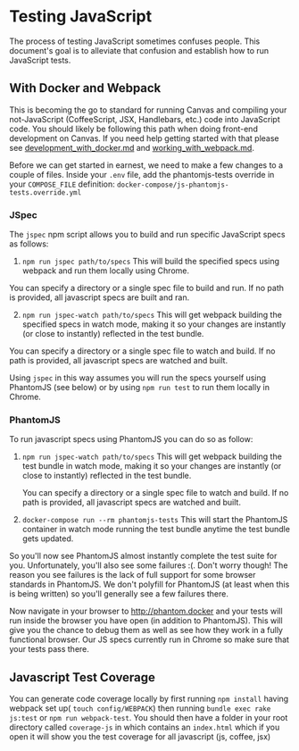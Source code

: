 # Testing JavaScript

The process of testing JavaScript sometimes confuses people. This document's goal
is to alleviate that confusion and establish how to run JavaScript tests.

## With Docker and Webpack

This is becoming the go to standard for running Canvas and compiling your not-JavaScript
(CoffeeScript, JSX, Handlebars, etc.) code into JavaScript code.  You should likely
be following this path when doing front-end development on Canvas.  If you need help
getting started with that please see [development_with_docker.md](https://github.com/instructure/canvas-lms/blob/master/doc/development_with_docker.md)
and [working_with_webpack.md](https://github.com/instructure/canvas-lms/blob/master/doc/working_with_webpack.md).

Before we can get started in earnest, we need to make a few changes to a couple
of files. Inside your `.env` file, add the phantomjs-tests override in your
`COMPOSE_FILE` definition: `docker-compose/js-phantomjs-tests.override.yml`

### JSpec

The `jspec` npm script allows you to build and run specific JavaScript specs as follows:

1) `npm run jspec path/to/specs`
  This will build the specified specs using webpack and run them locally using Chrome.

  You can specify a directory or a single spec file to build and run. If no path
  is provided, all javascript specs are built and ran.

2) `npm run jspec-watch path/to/specs`
  This will get webpack building the specified specs in watch mode, making it so your
  changes are instantly (or close to instantly) reflected in the test bundle.

  You can specify a directory or a single spec file to watch and build. If no path
  is provided, all javascript specs are watched and built.

  Using `jspec` in this way assumes you will run the specs yourself using PhantomJS
  (see below) or by using `npm run test` to run them locally in Chrome.

### PhantomJS

To run javascript specs using PhantomJS you can do so as follow:

1) `npm run jspec-watch path/to/specs`
   This will get webpack building the test bundle in watch mode, making it so your
   changes are instantly (or close to instantly) reflected in the test bundle.

   You can specify a directory or a single spec file to watch and build. If no path
   is provided, all javascript specs are watched and built.

2) `docker-compose run --rm phantomjs-tests`
   This will start the PhantomJS container in watch mode running the test bundle
   anytime the test bundle gets updated.

So you'll now see PhantomJS almost instantly complete the test suite for you.
Unfortunately, you'll also see some failures :(. Don't worry though!  The reason
you see failures is the lack of full support for some browser standards in PhantomJS.
We don't polyfill for PhantomJS (at least when this is being written) so you'll generally
see a few failures there.

Now navigate in your browser to http://phantom.docker and your tests will run inside
the browser you have open (in addition to PhantomJS).  This will give you the chance
to debug them as well as see how they work in a fully functional browser.  Our JS
specs currently run in Chrome so make sure that your tests pass there.

## Javascript Test Coverage

You can generate code coverage locally by first running `npm install` having webpack
set up( `touch config/WEBPACK`) then running `bundle exec rake js:test` or `npm run webpack-test`.
You should then have a folder in your root directory called `coverage-js`
in which contains an `index.html` which if you open it will show you
the test coverage for all javascript (js, coffee, jsx)
